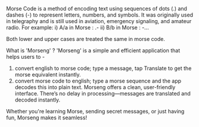 Morse Code is a method of encoding text using sequences of dots (.) and dashes (-) to represent letters, numbers, and symbols. It was originally used in telegraphy and is still used in aviation, emergency signaling, and amateur radio. For example:
i) A/a in Morse : .-
ii) B/b in Morse : -...

Both lower and upper cases are treated the same in morse code.

What is 'Morseng' ? 
'Morseng' is a simple and efficient application that helps users to - 
1) convert english to morse code; type a message, tap Translate to get the morse equivalent instantly.
2) convert morse code to english; type a morse sequence and the app decodes this into plain text.
Morseng offers a clean, user-friendly interface. There’s no delay in processing—messages are translated and decoded instantly.

Whether you're learning Morse, sending secret messages, or just having fun, Morseng makes it seamless!
